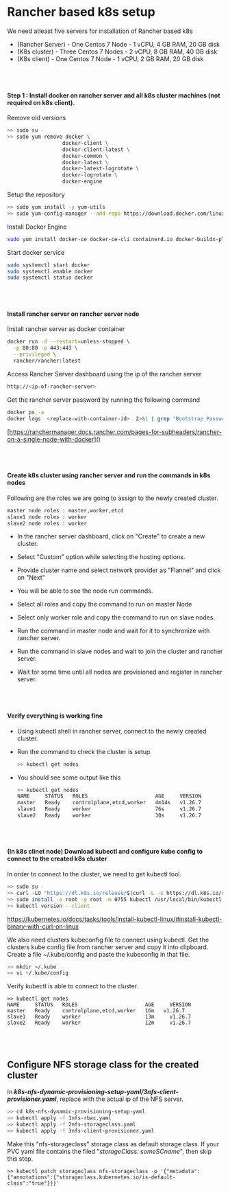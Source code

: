 # Rancher based k8s setup

We need atleast five servers for installation of Rancher based k8s

- (Rancher Server) - One   Centos 7 Node - 1 vCPU, 4 GB RAM, 20 GB disk
- (K8s cluster) - Three Centos 7 Nodes - 2 vCPU, 8 GB RAM, 40 GB disk
- (K8s client) - One Centos 7 Node - 1 vCPU, 2 GB RAM, 20 GB disk

<br/><br/>

#### Step 1 : Install docker on rancher server and all k8s cluster machines (not required on k8s client).

Remove old versions

```sh
>> sudo su -
>> sudo yum remove docker \
                  docker-client \
                  docker-client-latest \
                  docker-common \
                  docker-latest \
                  docker-latest-logrotate \
                  docker-logrotate \
                  docker-engine
```

Setup the repository

```sh
>> sudo yum install -y yum-utils
>> sudo yum-config-manager --add-repo https://download.docker.com/linux/centos/docker-ce.repo
```

Install Docker Engine

```sh
sudo yum install docker-ce docker-ce-cli containerd.io docker-buildx-plugin docker-compose-plugin
```

Start docker service

```sh
sudo systemctl start docker
sudo systemctl enable docker
sudo systemctl status docker
```

<br/><br/>

#### Install rancher server on rancher server node

Install rancher server as docker container

```sh
docker run -d --restart=unless-stopped \
  -p 80:80 -p 443:443 \
  --privileged \
  rancher/rancher:latest
```

Access Rancher Server dashboard using the ip of the rancher server

```sh
http://<ip-of-rancher-server>
```

Get the rancher server password by running the following command

```sh
docker ps -a
docker logs  <replace-with-container-id>  2>&1 | grep "Bootstrap Password:"
```

[https://ranchermanager.docs.rancher.com/pages-for-subheaders/rancher-on-a-single-node-with-docker]()

<br/><br/>

#### Create k8s cluster using rancher server and run the commands in k8s nodes

Following are the roles we are going to assign to the newly created cluster.

```sh
master node roles : master,worker,etcd
slave1 node roles : worker
slave2 node roles : worker
```

- In the rancher server dashboard, click on "Create" to create a new cluster.

- Select "Custom" option while selecting the hosting options.

- Provide cluster name and select network provider as "Flannel" and click on "Next"

- You will be able to see the node run commands. 

- Select all roles and copy the command to run on master Node

- Select only worker role and copy the command to run on slave nodes.

- Run the command in master node and wait for it to synchronize with rancher server.

- Run the command in slave nodes and wait to join the cluster and rancher server.

- Wait for some time until all nodes are provisioned and register in rancher server.

<br/><br/>

#### Verify everything is working fine

- Using kubectl shell in rancher server, connect to the newly created cluster.
- Run the command to check the cluster is setup
  
  ```sh
  >> kubectl get nodes
  ```
- You should see some output like this
  
  ```sh
  >> kubectl get nodes
  NAME     STATUS   ROLES                      AGE     VERSION
  master   Ready    controlplane,etcd,worker   4m14s   v1.26.7
  slave1   Ready    worker                     76s     v1.26.7
  slave2   Ready    worker                     30s     v1.26.7
  ```

<br/><br/>

#### (In k8s clinet node) Download kubectl and configure kube config to connect to the created k8s cluster

In order to connect to the cluster, we need to get kubectl tool.

```sh
>> sudo su -
>> curl -LO "https://dl.k8s.io/release/$(curl -L -s https://dl.k8s.io/release/stable.txt)/bin/linux/amd64/kubectl"
>> sudo install -o root -g root -m 0755 kubectl /usr/local/bin/kubectl
>> kubectl version --client
```

https://kubernetes.io/docs/tasks/tools/install-kubectl-linux/#install-kubectl-binary-with-curl-on-linux

We also need clusters kubeconfig file to connect using kubectl. Get the clusters kube config file from rancher server and copy it into clipboard. Create a file ~/.kube/config and paste the kubeconfig in that file.

```sh
>> mkdir ~/.kube
>> vi ~/.kube/config 
```

Verify kubectl is able to connect to the cluster.

```
>> kubectl get nodes
NAME     STATUS   ROLES                      AGE     VERSION
master   Ready    controlplane,etcd,worker   16m   v1.26.7
slave1   Ready    worker                     13m     v1.26.7
slave2   Ready    worker                     12m     v1.26.7
```

<br/><br/>

## Configure NFS storage class for the created cluster

In ***k8s-nfs-dynamic-provisioning-setup-yaml/3nfs-client-provisioner.yaml***, replace with the actual ip of the NFS server.

```sh
>> cd k8s-nfs-dynamic-provisioning-setup-yaml
>> kubectl apply -f 1nfs-rbac.yaml
>> kubectl apply -f 2nfs-storageclass.yaml
>> kubectl apply -f 3nfs-client-provisioner.yaml
```

Make this "nfs-storageclass" storage class as default storage class. If your PVC yaml file contains the filed "*storageClass: someSCname*", then skip this step.

```shell
>> kubectl patch storageclass nfs-storageclass -p '{"metadata": {"annotations":{"storageclass.kubernetes.io/is-default-class":"true"}}}'
```

